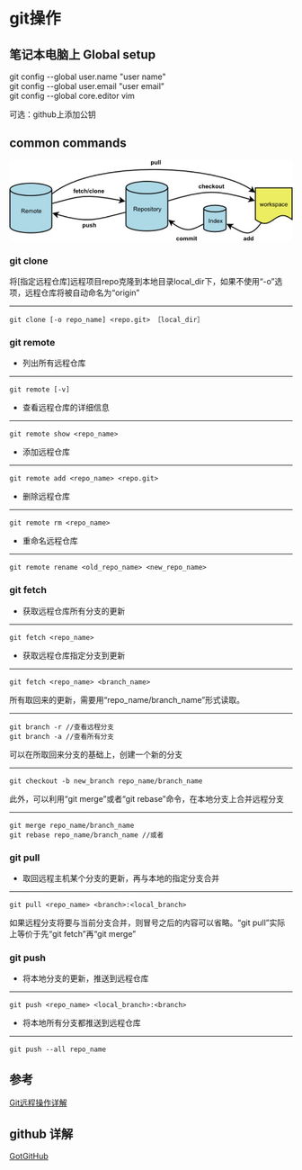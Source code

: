 # git操作
## 笔记本电脑上 Global setup
git config --global user.name "user name"  
git config --global user.email "user email"  
git config --global core.editor vim

可选：github上添加公钥

## common commands
![Alt text](pics/git.jpg)

### git clone
将[指定远程仓库]远程项目repo克隆到本地目录local_dir下，如果不使用“-o”选项，远程仓库将被自动命名为“origin”

---
    git clone [-o repo_name] <repo.git> ［local_dir］ 

### git remote
- 列出所有远程仓库

---
    git remote [-v]

- 查看远程仓库的详细信息

---
    git remote show <repo_name>

- 添加远程仓库

---
    git remote add <repo_name> <repo.git>

- 删除远程仓库

---
    git remote rm <repo_name>

- 重命名远程仓库

---
    git remote rename <old_repo_name> <new_repo_name>

### git fetch
- 获取远程仓库所有分支的更新

---
    git fetch <repo_name>

- 获取远程仓库指定分支到更新

---
    git fetch <repo_name> <branch_name>

所有取回来的更新，需要用“repo_name/branch_name”形式读取。

---
    git branch -r //查看远程分支
    git branch -a //查看所有分支

可以在所取回来分支的基础上，创建一个新的分支

---
    git checkout -b new_branch repo_name/branch_name

此外，可以利用“git merge”或者“git rebase”命令，在本地分支上合并远程分支

---
    git merge repo_name/branch_name
    git rebase repo_name/branch_name //或者

### git pull
- 取回远程主机某个分支的更新，再与本地的指定分支合并

---
    git pull <repo_name> <branch>:<local_branch>

 如果远程分支将要与当前分支合并，则冒号之后的内容可以省略。“git pull”实际上等价于先“git fetch”再“git merge”

### git push
- 将本地分支的更新，推送到远程仓库

---
    git push <repo_name> <local_branch>:<branch>

- 将本地所有分支都推送到远程仓库

---
    git push --all repo_name  

## 参考  
[Git远程操作详解](http://www.ruanyifeng.com/blog/2014/06/git_remote.html)

## github 详解  
[GotGitHub](http://www.worldhello.net/gotgithub/index.html)  


